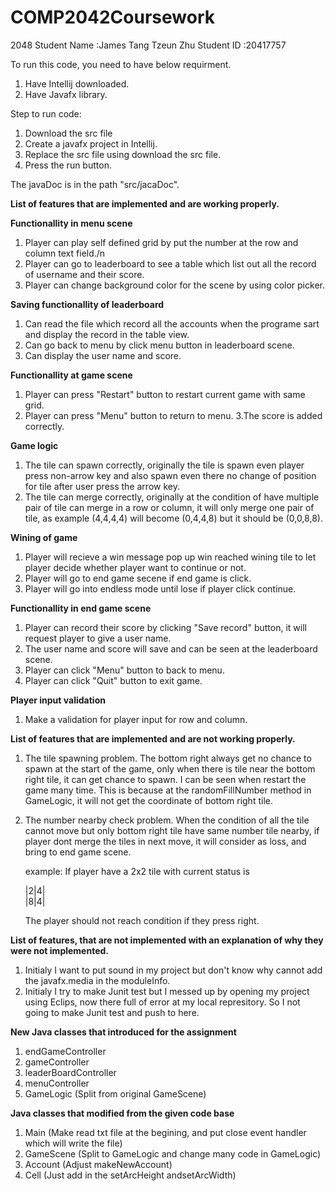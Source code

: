 # COMP2042Coursework
 2048
Student Name	:James Tang Tzeun Zhu
Student ID	:20417757

To run this code, you need to have below requirment.
1. Have Intellij downloaded.
2. Have Javafx library.

Step to run code:
1. Download the src file
2. Create a javafx project in Intellij.
3. Replace the src file using download the src file.
4. Press the run button.

The javaDoc is in the path "src/jacaDoc".


**List of  features that are implemented and are working properly.**

**Functionallity in menu scene**
1. Player can play self defined grid by put the number at the row and column text field./n
2. Player can go to leaderboard to see a table which list out all the record of username and their score.
3. Player can change background color for the scene by using color picker.

**Saving functionallity of leaderboard**
1. Can read the file which record all the accounts when the programe sart and display the record in the table view.
2. Can go back to menu by click menu button in leaderboard scene.
3. Can display the user name and score.
 
**Functionallity at game scene**
1. Player can press "Restart" button to restart current game with same grid.
2. Player can press "Menu" button to return to menu.
3.The score is added correctly.
   
**Game logic**
1. The tile can spawn correctly, originally the tile is spawn even player press non-arrow key and also spawn even there no change of position for tile after user press the arrow key.
2. The tile can merge correctly, originally at the condition of have multiple pair of tile can merge in a row or column, it will only merge one pair of tile, as example (4,4,4,4) will become (0,4,4,8) but it should be (0,0,8,8).


**Wining of game**
1. Player will recieve a win message pop up win reached wining tile to let player decide whether player want to continue or not.
2. Player will go to end game secene if end game is click.
3. Player will go into endless mode until lose if player click continue.



**Functionallity in end game scene**
1. Player can record their score by clicking "Save record" button, it will request player to give a user name.
2. The user name and score will save and can be seen at the leaderboard scene.
3. Player can click "Menu" button to back to menu.
4. Player can click "Quit" button to exit game.



**Player input validation**
1. Make a validation for player input for row and column.
   
   
**List of features that are implemented and are not working properly.**
1. The tile spawning problem.
The bottom right always get no chance to spawn at the start of the game, only when there is tile near the bottom right tile, it can get chance to spawn. I can be seen when restart the game many time. This is because at the randomFillNumber method in GameLogic, it will not get the coordinate of bottom right tile.
2. The number nearby check problem.
When the condition of all the tile cannot move but only bottom right tile have same number tile nearby, if player dont merge the tiles in next move, it will consider as loss, and bring to end game scene.
   
   
   example:
   If player have a 2x2 tile with current status is
   
   |2|4|  
   |8|4|
   
   The player should not reach condition if they press right.
   
   
**List of features, that are not implemented with an explanation of why they were not implemented.**
1. Initialy I want to put sound in my project but don't know why cannot add the javafx.media in the moduleInfo.
2. Initialy I try to make Junit test but I messed up by opening my project using Eclips, now there full of error at my local represitory. 
   So I not going to make Junit test and push to here. 

**New Java classes that introduced for the assignment**
1. endGameController
2. gameController
3. leaderBoardController
4. menuController
5. GameLogic (Split from original GameScene)
   
**Java classes that modified from the given code base**
1. Main (Make read txt file at the begining, and put close event handler which will write the file)
2. GameScene (Split to GameLogic and change many code in GameLogic)
3. Account (Adjust makeNewAccount)
4. Cell (Just add in the setArcHeight andsetArcWidth)
   

   
   
   
   
   
   
   
